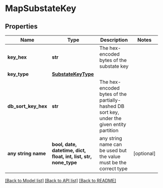 # MapSubstateKey


## Properties
Name | Type | Description | Notes
------------ | ------------- | ------------- | -------------
**key_hex** | **str** | The hex-encoded bytes of the substate key | 
**key_type** | [**SubstateKeyType**](SubstateKeyType.md) |  | 
**db_sort_key_hex** | **str** | The hex-encoded bytes of the partially-hashed DB sort key, under the given entity partition | 
**any string name** | **bool, date, datetime, dict, float, int, list, str, none_type** | any string name can be used but the value must be the correct type | [optional]

[[Back to Model list]](../README.md#documentation-for-models) [[Back to API list]](../README.md#documentation-for-api-endpoints) [[Back to README]](../README.md)


